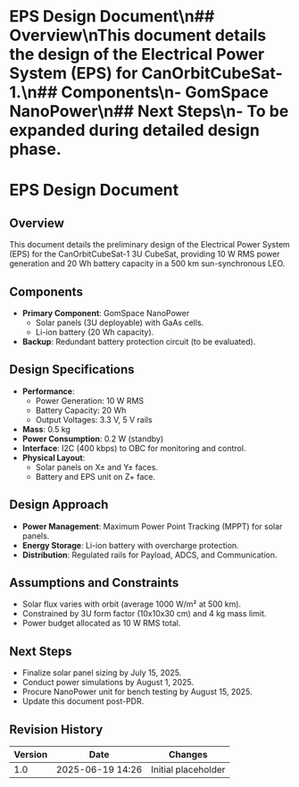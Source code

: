 # EPS Design Document\n## Overview\nThis document details the design of the Electrical Power System (EPS) for CanOrbitCubeSat-1.\n## Components\n- GomSpace NanoPower\n## Next Steps\n- To be expanded during detailed design phase.
# EPS Design Document
## Overview
This document details the preliminary design of the Electrical Power System (EPS) for the CanOrbitCubeSat-1 3U CubeSat, providing 10 W RMS power generation and 20 Wh battery capacity in a 500 km sun-synchronous LEO.

## Components
- **Primary Component**: GomSpace NanoPower
  - Solar panels (3U deployable) with GaAs cells.
  - Li-ion battery (20 Wh capacity).
- **Backup**: Redundant battery protection circuit (to be evaluated).

## Design Specifications
- **Performance**:
  - Power Generation: 10 W RMS
  - Battery Capacity: 20 Wh
  - Output Voltages: 3.3 V, 5 V rails
- **Mass**: 0.5 kg
- **Power Consumption**: 0.2 W (standby)
- **Interface**: I2C (400 kbps) to OBC for monitoring and control.
- **Physical Layout**:
  - Solar panels on X± and Y± faces.
  - Battery and EPS unit on Z+ face.

## Design Approach
- **Power Management**: Maximum Power Point Tracking (MPPT) for solar panels.
- **Energy Storage**: Li-ion battery with overcharge protection.
- **Distribution**: Regulated rails for Payload, ADCS, and Communication.

## Assumptions and Constraints
- Solar flux varies with orbit (average 1000 W/m² at 500 km).
- Constrained by 3U form factor (10x10x30 cm) and 4 kg mass limit.
- Power budget allocated as 10 W RMS total.

## Next Steps
- Finalize solar panel sizing by July 15, 2025.
- Conduct power simulations by August 1, 2025.
- Procure NanoPower unit for bench testing by August 15, 2025.
- Update this document post-PDR.

## Revision History
| Version | Date             | Changes             |
|---------|------------------|---------------------|
| 1.0     | 2025-06-19 14:26 | Initial placeholder |
